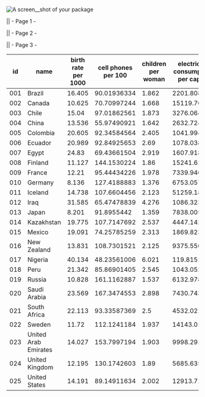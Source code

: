 
![A screen__shot of your package](https://f.cloud.github.com/assets/69169/2290250/c35d867a-a017-11e3-86be-cd7c5bf3ff9b.gif)

|| - Page 1 -

|| - Page 2 -


|| - Page 3 -

<!-- BEGIN OF TABLE | From CSV file: /Users/fallik/Documents/SS2016/MCI_Komplexpraktikum/agsbs_atom_package/world_data.csv -->
| id  | name                 | birth rate per 1000 | cell phones per 100 | children per woman | electricity consumption per capita | gdp_per_capita | gdp_per_capita_growth | inflation annual | internet user per 100 | life expectancy | military expenditure percent of gdp | gps_lat       | gps_long |
| ----- | ----- | ----- | ----- | ----- | ----- | ----- | ----- | ----- | ----- | ----- | ----- | ----- | ----- |
| 001 | Brazil               | 16.405              | 90.01936334         | 1.862              | 2201.808724                        | 4424.758692    | -1.520402823          | 8.228535058      | 39.22                 | 74              | 1.615173655                         | -14.235004000 | -51.925280000 |
| 002 | Canada               | 10.625              | 70.70997244         | 1.668              | 15119.76414                        | 25069.86915    | -3.953353186          | 2.944408564      | 80.17086651           | 80.9            | 1.415710422                         | 56.130366000  | -106.346771000 |
| 003 | Chile                | 15.04               | 97.01862561         | 1.873              | 3276.06449                         | 6451.631126    | -2.610485847          | 7.47050527       | 38.8                  | 78.8            | 3.064076139                         | -35.675147000 | 71.542969000 |
| 004 | China                | 13.536              | 55.97490921         | 1.642              | 2632.724637                        | 2208.403948    | 8.648414427           | 6.684109668      | 28.97659939           | 75.6            | 2.24110794                          | 35.86166000   | 104.19539700 |
| 005 | Colombia             | 20.605              | 92.34584564         | 2.405              | 1041.994137                        | 3137.695335    | 0.2081538559          | 3.666941163      | 30                    | 75.3            | 3.833780372                         | 4.570868000   | -74.297333000 |
| 006 | Ecuador              | 20.989              | 92.84925653         | 2.69               | 1078.038961                        | 1692.067197    | -1.079538461          | 7.595866872      | 24.6                  | 74.1            | 3.746501879                         | -1.831239000  | -78.183406000 |
| 007 | Egypt                | 24.83               | 69.43661504         | 2.919              | 1607.918763                        | 1911.964501    | 2.856917581           | 10.10750976      | 24.28                 | 70.2            | 2.137305699                         | 26.820553000  | 30.802498000 |
| 008 | Finland              | 11.127              | 144.1530224         | 1.86               | 15241.61194                        | 26205.68832    | -8.791558776          | 0.4277308694     | 82.53133098           | 79.7            | 1.501872268                         | 61.924110000  | 25.748151000 |
| 009 | France               | 12.21               | 95.44434226         | 1.978              | 7339.946832                        | 22508.76261    | -3.264056248          | 1.050366124      | 69.0633593            | 81              | 2.55313249                          | 46.22763800   | 2.21374900 |
| 010 | Germany              | 8.136               | 127.4188883         | 1.376              | 6753.05764                         | 24368.19561    | -4.886323581          | 0.5959234322     | 79.48523153           | 80              | 1.438871341                         | 51.165691000  | 10.451526000 |
| 011 | Iceland              | 14.738              | 107.6604456         | 2.123              | 51259.18763                        | 35310.97441    | -6.990418561          | 6.900703626      | 92.13686385           | 82.2            | 0.0820538039                        | 64.9630510000 | -19.0208350000 |
| 012 | Iraq                 | 31.585              | 65.47478839         | 4.276              | 1086.323768                        | 752.1833548    | 1.141874289           | 25.22442136      | 1.047516616           | 68.1            | 4.621383386                         | 33.223191000  | 43.679291000 |
| 013 | Japan                | 8.201               | 91.8955442          | 1.359              | 7838.005685                        | 38242.02429    | -6.180260885          | -2.08543109      | 77.38468963           | 82.8            | 1.019445017                         | 36.204824000  | 138.252924000 |
| 014 | Kazakhstan           | 19.775              | 107.7147692         | 2.537              | 4447.142293                        | 2345.86415     | -1.437812068          | 19.5422854       | 17.91457965           | 66.6            | 1.105385125                         | 48.019573000  | 66.923684000 |
| 015 | Mexico               | 19.091              | 74.25785259         | 2.313              | 1869.82352                         | 5875.619997    | -7.417438847          | 4.033645258      | 26.34                 | 75.5            | 0.5396656609                        | 23.6345010000 | -102.5527840000 |
| 016 | New Zealand          | 13.831              | 108.7301521         | 2.125              | 9375.550304                        | 14778.16393    | -1.552308788          | 3.486782259      | 79.82609287           | 80.3            | 1.140562366                         | -40.900557000 | 174.885971000 |
| 017 | Nigeria              | 40.134              | 48.23561006         | 6.021              | 119.8151486                        | 513.5003377    | 4.3526073             | 9.313146383      | 20                    | 58.5            | 0.8924302789                        | 9.0819990000  | 8.6752770000 |
| 018 | Peru                 | 21.342              | 85.86901405         | 2.545              | 1043.052601                        | 2955.186222    | -0.2228977721         | 4.49134447       | 31.4                  | 76.7            | 1.348875763                         | -9.189967000  | -75.015152000 |
| 019 | Russia               | 10.828              | 161.1162887         | 1.537              | 6132.978648                        | 2806.41483     | -7.749103694          | 11.60398093      | 29.23584146           | 68.3            | 4.36259042                          | 61.52401000   | 105.31875600 |
| 020 | Saudi Arabia         | 23.569              | 167.3474553         | 2.898              | 7430.743897                        | 9294.355996    | -2.242127204          | 14.36222827      | 38                    | 77.6            | 10.95653405                         | 23.88594200   | 45.07916200 |
| 021 | South Africa         | 22.113              | 93.33587369         | 2.5                | 4532.021902                        | 3697.67368     | -2.732989408          | 7.861608575      | 10.08745979           | 55.8            | 1.394530379                         | -30.559482000 | 22.937506000 |
| 022 | Sweden               | 11.72               | 112.1241184         | 1.937              | 14143.01101                        | 30885.45914    | -5.976535294          | 1.022227082      | 91.12326108           | 81.2            | 1.247701873                         | 60.128161000  | 18.643501000 |
| 023 | United Arab Emirates | 14.027              | 153.7997194         | 1.903              | 9998.291079                        | 22507.00157    | -11.99171952          | 8.549032358      | 64                    | 76.1            | 5.834881976                         | 23.424076000  | 53.847818000 |
| 024 | United Kingdom       | 12.195              | 130.1742603         | 1.89               | 5685.635995                        | 27933.77767    | -5.019251823          | 2.861406642      | 77.79971962           | 79.7            | 2.667209048                         | 52.355517700  | -1.174319700 |
| 025 | United States        | 14.191              | 89.14911634         | 2.002              | 12913.71143                        | 36539.22823    | -4.342271218          | 1.152326348      | 71.21181627           | 78.3            | 4.822730027                         | 37.090240000  | -95.712891000 |
<!-- END OF TABLE -->
